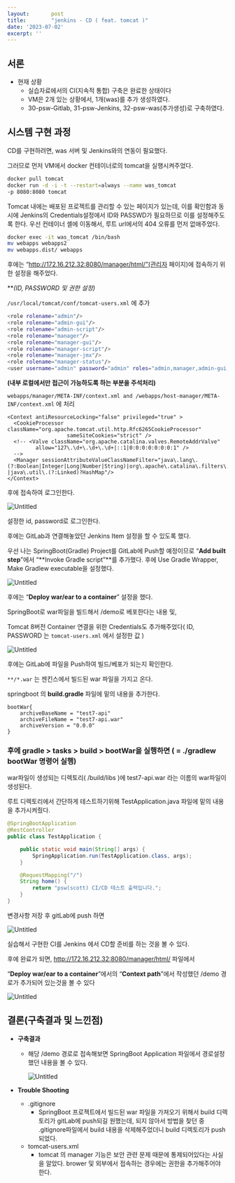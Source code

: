 ```yaml
---
layout:       post
title:        "jenkins - CD ( feat. tomcat )"
date: '2023-07-02'
excerpt: ''
---
```


## 서론
- 현재 상황
    - 실습자료에서의 CI(지속적 통합) 구축은 완료한 상태이다
    - VM은 2개 있는 상황에서, 1개(was)를 추가 생성하였다.
    - 30-psw-Gitlab, 31-psw-Jenkins, 32-psw-was(추가생성)로 구축하였다.

## 시스템 구현 과정

CD를 구현하려면, was 서버 및 Jenkins와의 연동이 필요했다.

그러므로 먼저 VM에서 docker 컨테이너로의 tomcat을 실행시켜주었다.

```bash
docker pull tomcat
docker run -d -i -t --restart=always --name was_tomcat 
-p 8080:8080 tomcat
```

Tomcat 내에는 배포된 프로젝트를 관리할 수 있는 페이지가 있는데, 이를 확인함과 동시에 Jenkins의 Credentials설정에서 ID와 PASSWD가 필요하므로 이를 설정해주도록 한다.
우선 컨테이너 셸에 이동해서, 루트 url에서의 404 오류를 먼저 없애주었다.

```bash
docker exec -it was_tomcat /bin/bash
mv webapps webapps2
mv webapps.dist/ webapps
```

후에는 “http://172.16.212.32:8080/manager/html/”(관리자 페이지)에 접속하기 위한 설정을 해주었다. 

***(*ID, PASSWORD 및 권한 설정)**

`/usr/local/tomcat/conf/tomcat-users.xml` 에 추가

```bash
<role rolename="admin"/>
<role rolename="admin-gui"/>
<role rolename="admin-script"/>
<role rolename="manager"/>
<role rolename="manager-gui"/>
<role rolename="manager-script"/>
<role rolename="manager-jmx"/>
<role rolename="manager-status"/>
<user username="admin" password="admin" roles="admin,manager,admin-gui,admin-script,manager-gui,manager-script,manager-jmx,manager-status" />
```

**(내부 로컬에서만 접근이 가능하도록 하는 부분을 주석처리)**

`webapps/manager/META-INF/context.xml and /webapps/host-manager/META-INF/context.xml` 에 처리

```
<Context antiResourceLocking="false" privileged="true" >
  <CookieProcessor className="org.apache.tomcat.util.http.Rfc6265CookieProcessor"
                   sameSiteCookies="strict" />
  <!-- <Valve className="org.apache.catalina.valves.RemoteAddrValve"
         allow="127\.\d+\.\d+\.\d+|::1|0:0:0:0:0:0:0:1" />
  -->
  <Manager sessionAttributeValueClassNameFilter="java\.lang\.(?:Boolean|Integer|Long|Number|String)|org\.apache\.catalina\.filters\.CsrfPreventionFilter\$LruCache(?:\$1)?|java\.util\.(?:Linked)?HashMap"/>
</Context>
```

후에 접속하여 로그인한다.

![Untitled](https://prod-files-secure.s3.us-west-2.amazonaws.com/3d55a4ef-0757-4da2-b3ab-756df0263ba3/612c75dd-a6c1-4b92-98f4-a38958022f81/Untitled.png)

설정한 id, password로 로그인한다.

후에는 GitLab과 연결해놓았던 Jenkins Item 설정을 할 수 있도록 했다.

우선 나는 SpringBoot(Gradle) Project를 GitLab에 Push할 예정이므로 “**Add built step**”에서 “**Invoke Gradle script”**를 추가했다. 후에 Use Gradle Wrapper, Make Gradlew executable을 설정했다.

 

![Untitled](https://prod-files-secure.s3.us-west-2.amazonaws.com/3d55a4ef-0757-4da2-b3ab-756df0263ba3/7430555e-1acc-4b9d-9e97-3f87636db8d9/Untitled.png)

후에는 “**Deploy war/ear to a container**” 설정을 했다.

SpringBoot로 war파일을 빌드해서 /demo로 베포한다는 내용 및,

Tomcat 8버전 Container 연결을 위한 Credentials도 추가해주었다( ID, PASSWORD 는 `tomcat-users.xml` 에서 설정한 값 )

![Untitled](https://prod-files-secure.s3.us-west-2.amazonaws.com/3d55a4ef-0757-4da2-b3ab-756df0263ba3/76a83aa3-26a5-43c4-ad31-43266796d69a/Untitled.png)

후에는 GitLab에 파일을 Push하여 빌드/베포가 되는지 확인한다.

`**/*.war` 는 젠킨스에서 빌드된 war 파일을 가지고 온다.

springboot 의 **build.gradle** 파일에 밑의 내용을 추가한다.

```
bootWar{
    archiveBaseName = "test7-api"
    archiveFileName = "test7-api.war"
    archiveVersion = "0.0.0"
}
```

### 후에 **gradle > tasks > build > bootWar**을 실행하면 ( = **./gradlew bootWar** 명령어 실행)

war파일이 생성되는 디렉토리( /build/libs )에 test7-api.war 라는 이름의 war파일이 생성된다.

루트 디렉토리에서 간단하게 테스트하기위해 TestApplication.java 파일에 밑의 내용을 추가시켜줬다.

```java
@SpringBootApplication
@RestController
public class TestApplication {

    public static void main(String[] args) {
        SpringApplication.run(TestApplication.class, args);
    }

    @RequestMapping("/")
    String home() {
        return "psw(scott) CI/CD 테스트 출력입니다.";
    }
}
```

변경사항 저장 후 gitLab에 push 하면

![Untitled](https://prod-files-secure.s3.us-west-2.amazonaws.com/3d55a4ef-0757-4da2-b3ab-756df0263ba3/fda89128-53db-4e74-ab43-15e0cfc70e9a/Untitled.png)

실습해서 구현한 CI를 Jenkins 에서 CD할 준비를 하는 것을 볼 수 있다.

후에 완료가 되면, http://172.16.212.32:8080/manager/html/ 파일에서

“**Deploy war/ear to a container**”에서의 “**Context path**”에서 작성했던 /demo 경로가 추가되어 있는것을 볼 수 있다

![Untitled](https://prod-files-secure.s3.us-west-2.amazonaws.com/3d55a4ef-0757-4da2-b3ab-756df0263ba3/4832349a-9ea3-4cfc-9c44-1d2f4a4d437c/Untitled.png)

## 결론(구축결과 및 느낀점)

- **구축결과**
    - 해당 /demo 경로로 접속해보면 SpringBoot Application 파일에서 경로설정했던 내용을 볼 수 있다.
        
        ![Untitled](https://prod-files-secure.s3.us-west-2.amazonaws.com/3d55a4ef-0757-4da2-b3ab-756df0263ba3/1d64f304-ded3-4a0a-8600-5853fd6bef14/Untitled.png)
        
- **Trouble Shooting**
    - .gitignore
        - SpringBoot 프로젝트에서 빌드된 war 파일을 가져오기 위해서 build 디렉토리가 gitLab에 push되길 원했는데, 되지 않아서 방법을 찾던 중 .gitignore파일에서 build 내용을 삭제해주었더니 build 디렉토리가 push 되었다.
    - tomcat-users.xml
        - tomcat 의 manager 기능은 보안 관련 문제 때문에 통제되어있다는 사실을 알았다. brower 및 외부에서 접속하는 경우에는 권한을 추가해주어야 한다.